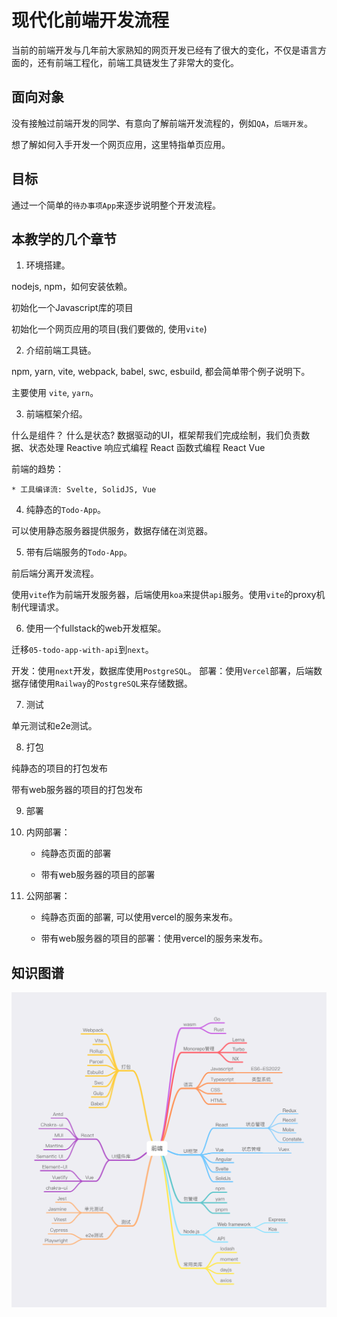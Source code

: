 # 现代化前端开发流程

当前的前端开发与几年前大家熟知的网页开发已经有了很大的变化，不仅是语言方面的，还有前端工程化，前端工具链发生了非常大的变化。

## 面向对象

没有接触过前端开发的同学、有意向了解前端开发流程的，例如`QA`，`后端开发`。

想了解如何入手开发一个网页应用，这里特指单页应用。

## 目标

通过一个简单的`待办事项App`来逐步说明整个开发流程。


## 本教学的几个章节

1. 环境搭建。

nodejs, npm，如何安装依赖。

初始化一个Javascript库的项目

初始化一个网页应用的项目(我们要做的, 使用`vite`)


2. 介绍前端工具链。

npm, yarn, vite, webpack, babel, swc, esbuild, 都会简单带个例子说明下。

主要使用 `vite`, `yarn`。

3. 前端框架介绍。

什么是组件？
什么是状态?
数据驱动的UI，框架帮我们完成绘制，我们负责数据、状态处理
Reactive 响应式编程
React 函数式编程
React Vue

前端的趋势：

    * 工具编译流: Svelte, SolidJS, Vue


4. 纯静态的`Todo-App`。

可以使用静态服务器提供服务，数据存储在浏览器。

5. 带有后端服务的`Todo-App`。

前后端分离开发流程。

使用`vite`作为前端开发服务器，后端使用`koa`来提供`api`服务。使用`vite`的proxy机制代理请求。

6. 使用一个fullstack的web开发框架。

迁移`05-todo-app-with-api`到`next`。

开发：使用`next`开发，数据库使用`PostgreSQL`。
部署：使用`Vercel`部署，后端数据存储使用`Railway`的`PostgreSQL`来存储数据。

7. 测试

单元测试和e2e测试。

8. 打包

纯静态的项目的打包发布

带有web服务器的项目的打包发布

9. 部署

1. 内网部署：

    * 纯静态页面的部署

    * 带有web服务器的项目的部署

2. 公网部署：

    * 纯静态页面的部署, 可以使用vercel的服务来发布。

    * 带有web服务器的项目的部署：使用vercel的服务来发布。


## 知识图谱

![知识图谱](/images/前端知识图谱.png)

